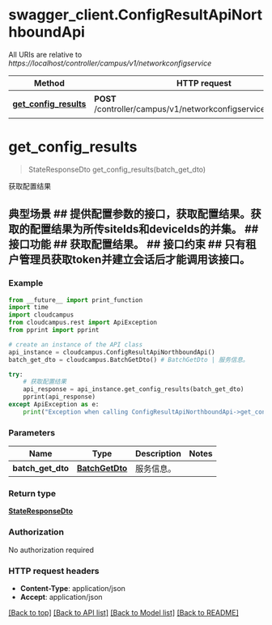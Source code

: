 # swagger_client.ConfigResultApiNorthboundApi

All URIs are relative to *https://localhost/controller/campus/v1/networkconfigservice*

Method | HTTP request | Description
------------- | ------------- | -------------
[**get_config_results**](ConfigResultApiNorthboundApi.md#get_config_results) | **POST** /controller/campus/v1/networkconfigservice/configresult | 获取配置结果


# **get_config_results**
> StateResponseDto get_config_results(batch_get_dto)

获取配置结果

## 典型场景 ##    提供配置参数的接口，获取配置结果。获取的配置结果为所传siteIds和deviceIds的并集。 ## 接口功能 ##    获取配置结果。 ## 接口约束 ##    只有租户管理员获取token并建立会话后才能调用该接口。 

### Example 
```python
from __future__ import print_function
import time
import cloudcampus
from cloudcampus.rest import ApiException
from pprint import pprint

# create an instance of the API class
api_instance = cloudcampus.ConfigResultApiNorthboundApi()
batch_get_dto = cloudcampus.BatchGetDto() # BatchGetDto | 服务信息。

try: 
    # 获取配置结果
    api_response = api_instance.get_config_results(batch_get_dto)
    pprint(api_response)
except ApiException as e:
    print("Exception when calling ConfigResultApiNorthboundApi->get_config_results: %s\n" % e)
```

### Parameters

Name | Type | Description  | Notes
------------- | ------------- | ------------- | -------------
 **batch_get_dto** | [**BatchGetDto**](BatchGetDto.md)| 服务信息。 | 

### Return type

[**StateResponseDto**](StateResponseDto.md)

### Authorization

No authorization required

### HTTP request headers

 - **Content-Type**: application/json
 - **Accept**: application/json

[[Back to top]](#) [[Back to API list]](../README.md#documentation-for-api-endpoints) [[Back to Model list]](../README.md#documentation-for-models) [[Back to README]](../README.md)

